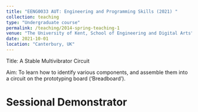 ```yaml
---
title: "EENG0033 AUT: Engineering and Programming Skills (2021) "
collection: teaching
type: "Undergraduate course"
permalink: /teaching/2014-spring-teaching-1
venue: "The University of Kent, School of Engineering and Digital Arts"
date: 2021-10-01
location: "Canterbury, UK"
---
```


Title: A Stable Multivibrator Circuit

Aim: To learn how to identify various components, and assemble them into a circuit on the prototyping board (‘Breadboard’).

Sessional Demonstrator
======

